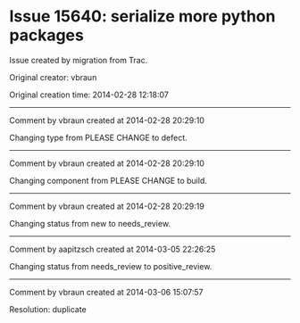 # Issue 15640: serialize more python packages

Issue created by migration from Trac.

Original creator: vbraun

Original creation time: 2014-02-28 12:18:07




---

Comment by vbraun created at 2014-02-28 20:29:10

Changing type from PLEASE CHANGE to defect.


---

Comment by vbraun created at 2014-02-28 20:29:10

Changing component from PLEASE CHANGE to build.


---

Comment by vbraun created at 2014-02-28 20:29:19

Changing status from new to needs_review.


---

Comment by aapitzsch created at 2014-03-05 22:26:25

Changing status from needs_review to positive_review.


---

Comment by vbraun created at 2014-03-06 15:07:57

Resolution: duplicate
